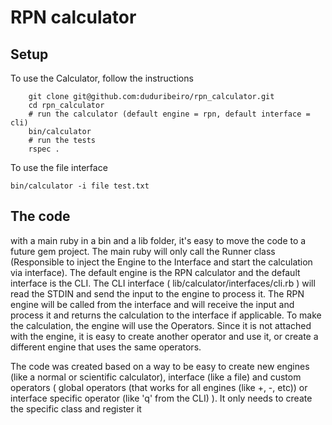 # RPN calculator

## Setup
To use the Calculator, follow the instructions
```
    git clone git@github.com:duduribeiro/rpn_calculator.git
    cd rpn_calculator
    # run the calculator (default engine = rpn, default interface = cli)
    bin/calculator
    # run the tests
    rspec .
```

To use the file interface
```
bin/calculator -i file test.txt
```


## The code
with a main ruby in a bin and a lib folder, it's easy to move the code to a future gem project.
The main ruby will only call the Runner class (Responsible to inject the Engine to the Interface and start the calculation via interface).
The default engine is the RPN calculator and the default interface is the CLI.
The CLI interface ( lib/calculator/interfaces/cli.rb ) will read the STDIN and send the input to the engine to process it.
The RPN engine will be called from the interface and will receive the input and process it and returns the calculation to the interface if applicable.
To make the calculation, the engine will use the Operators. Since it is not attached with the engine, it is easy to create another operator and use it, or
create a different engine that uses the same operators.

The code was created based on a way to be easy to create new engines (like a normal or scientific calculator), interface (like a file) and custom operators (
  global operators (that works for all engines (like +, -, etc)) or interface specific operator (like 'q' from the CLI)
  ). It only needs to create the specific class and register it
